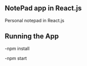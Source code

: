 ## NotePad app in React.js

Personal notepad in React.js

## Running the App

<p>-npm install</p> 
<p>-npm start</p>
